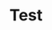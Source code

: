 ---
title: "Test"
linktitle: "Test"
toc: true
type: docs
draft: false

menu:
  mlis_rl:
    section_2_2:
      parent: "pg"
      weight: 2

# Prev/next pager order (if `docs_section_pager` enabled in `params.toml`)
weight: 11
---